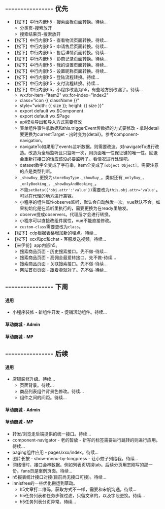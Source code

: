 ## ---------------- 优先
* 【松下】中行内嵌h5 - 搜索面板页面转换。待续...
  - 分类页-搜索放开
  - 搜索结果页-搜索放开
* 【松下】中行内嵌h5 - 查看物流页面转换。待续...
* 【松下】中行内嵌h5 - 申请售后页面转换。待续...
* 【松下】中行内嵌h5 - 售后详情页面转换。待续...
* 【松下】中行内嵌h5 - 协商记录页面转换。待续...
* 【松下】中行内嵌h5 - 我的设置页面转换。待续...
* 【松下】中行内嵌h5 - 设置昵称页面转换。待续...
* 【松下】中行内嵌h5 - 登陆流程转换。待续...
* 【松下】中行内嵌h5 - 支付流程转换。待续...
* 【松下】中行内嵌h5，小程序改造为h5，有些地方别改漏了。待续...
  - wx:for-item="item2" wx:for-index="index2"
  - class="icon {{ className }}"
  - style="width: {{ size }}; height: {{ size }}"
  - export default wx.$Component
  - export default wx.$Page
  - api模块导出和导入方式需要修改
  - 表单组件事件拿数据和this.triggerEvent传数据的方式要修改 - 拿时detail要更换为currentTarget - 出时变为{detail}。参考component-navigation。
  - navigateTo如果用了events监听数据。则需要改造。对navigateTo进行改造。改造为全局监听且只监听一次，用页面唯一性保证键的唯一性。回退会重新打接口的话应该没必要监听了。看情况进行处理吧。
  - dataset数字全变成了字符串，item全变成了`[object Object]`。需要注意的点是类型判断。
  - `_showBuy_`更换为`storeBuyType._showBuy_`。类似还有`_onlyBuy_`、`_onlyBooking_`、`_showBuyAndBooking_`。
  - 不能`setData({'obj.attr':'value'})`需要改为`this.obj.attr='value'`。可以在代理的地方进行兼容。
  - 小程序的组件属性observe监听，默认会自动触发一次。vue默认不会。如果初始化是在监听里执行的，需要更换为在ready里触发。
  - observe提成observers。代理层才会进行转换。
  - 小程序可以直接改组件属性，vue不能直接修改。
  - `custom-class`需要更改为`class`。
* 【松下】cdp根据表格增加新的埋点。待续...
* 【松下】xcx和pc和chat - 客服发送视频。待续...
* 【来伊份】app内嵌h5。
  - 搜索商品页面 - 历史搜索接口。先不做-待续...
  - 搜索商品页面 - 高佣金最爱转接口。先不做-待续...
  - 搜索商品页面 - 关联搜索接口。先不做-待续...
  - 网站首页页面 - 跟着卖就对了。先不做-待续...

## ---------------- 下周
#### 通用
* 小程序装修 - 新组件开发 - 促销活动组件。待续...
#### 草动商城 - Admin
#### 草动商城 - MP

## ---------------- 后续
#### 通用
* 店铺装修升级。待续...
  - 页面背景。待续...
  - 商品列表组件背景色修改。待续...
  - 组件之间的间距。待续...
#### 草动商城 - Admin
#### 草动商城 - MP
* 转发/浏览走后端提供的统一接口。待续...
* component-navigator - 老的暂放 - 新写的标签需要进行跳转的则进行应用。待续...
* paging组件应用 - pages/xxx/index。待续...
* 图片长按 - show-menu-by-longpress - 让小蚊子列给我。待续...
* 网络慢时，接口会串数据。例如列表页切换tab。后续分页用志刚写的那一份。fans页是案例页面。待续...
* h5报表统计接口对接(目前尚无接口可接)。待续...
* innisfree的一些优化搬运到草动。
  - h5文章打二维码，获取方式不一样，需要和宋帆沟通。待续...
  - h5任务列表和任务步骤过滤，只留文章的，以及字段更换。待续...
  - h5任务列表分页异常。待续...
